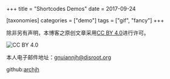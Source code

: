 +++
title = "Shortcodes Demos"
date = 2017-09-24

[taxonomies]
categories = ["demo"]
tags = ["gif", "fancy"]
+++

除非另有声明，本博客之原创文章采用[CC BY 4.0](https://creativecommons.org/licenses/by/4.0/legalcode.zh-hans)进行许可。

![CC BY 4.0](https://i-blog.csdnimg.cn/blog_migrate/c0fb74f2193d95f661dc9e41fdda73df.png)

本人电子邮件地址：<gnuiannjh@disroot.org>

github:[archjh](https://github.com/archjh/)

<!-- more -->
